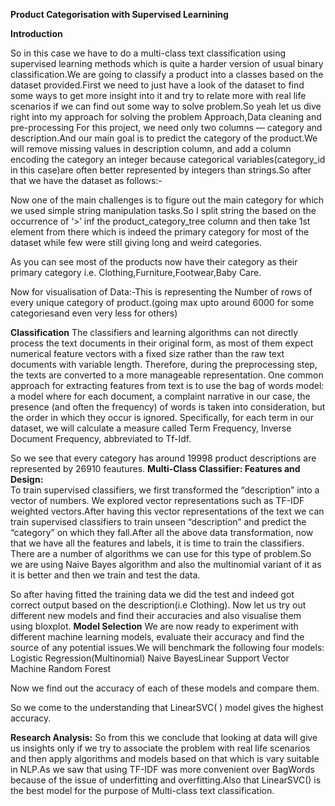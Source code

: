 
**Product Categorisation with Supervised Learnining**
 

**Introduction**

So in this case we have to do a multi-class text classification using supervised learning methods which is quite a harder version of usual binary classification.We are going to classify a product into a classes based on the dataset provided.First we need to just have a look of the dataset to find some ways to get more insight into it  and try to relate more with real life scenarios if we can find out some way to solve problem.So yeah let us dive right into my approach for solving the problem
Approach,Data cleaning and pre-processing
For this project, we need only two columns — category and description.And our main goal is to predict the category of the product.We will remove missing values in description column, and add a  column encoding the category an integer because categorical variables(category_id in this case)are often better represented by integers than strings.So after that we have the dataset as follows:-

 
Now one of the main challenges is to figure out  the main category for which we used simple string manipulation tasks.So I split string the based on the occurrence of ‘>’ inf the product_category_tree column and then take  1st element from there which is indeed the primary category for most of the dataset while few were still giving long and weird categories.

As you can see most of the products now have their category as their primary category
i.e. Clothing,Furniture,Footwear,Baby Care.

Now for visualisation of Data:-This is representing the Number of rows  of every unique category of product.(going max upto around 6000 for some categoriesand even very less for others)

**Classification**
The classifiers and learning algorithms can not directly process the text documents in their original form, as most of them expect numerical feature vectors with a fixed size rather than the raw text documents with variable length. Therefore, during the preprocessing step, the texts are converted to a more manageable representation.
One common approach for extracting features from text is to use the bag of words model: a model where for each document, a complaint narrative in our case, the presence (and often the frequency) of words is taken into consideration, but the order in which they occur is ignored.
Specifically, for each term in our dataset, we will calculate a measure called Term Frequency, Inverse Document Frequency, abbreviated to Tf-Idf.


So we see that every category has around 19998 product descriptions are represented by 26910 feautures.
**Multi-Class Classifier: Features and Design:**                                                 
To train supervised classifiers, we first transformed the “description” into a vector of numbers. We explored vector representations such as TF-IDF weighted vectors.After having this vector representations of the text we can train supervised classifiers to train unseen “description” and predict the “category” on which they fall.After all the above data transformation, now that we have all the features and labels, it is time to train the classifiers. There are a number of algorithms we can use for this type of problem.So we are using Naive Bayes algorithm and also the multinomial variant of it as it is better and then we train and test the data.

 
So after having fitted the training data we did the test and indeed got correct output based on the description(i.e  Clothing).
Now let us try out different new models and find their accuracies and also visualise them using bloxplot.
**Model Selection**
We are now ready to experiment with different machine learning models, evaluate their accuracy and find the source of any potential issues.We will benchmark the following four models:
Logistic Regression(Multinomial)
Naive BayesLinear 
Support Vector Machine
Random Forest

Now we find out the accuracy of each of these models and compare them.

So we come to the understanding that LinearSVC( ) model gives the highest accuracy.

**Research Analysis:**
So from this we conclude that looking at data will give us insights only if we try to associate the problem with real life scenarios  and then apply algorithms  and models based on that which is vary suitable in NLP.As we saw that using TF-IDF was more convenient over BagWords because of the issue of underfitting and overfitting.Also that LinearSVC() is the best model for the purpose of Multi-class text classification.
